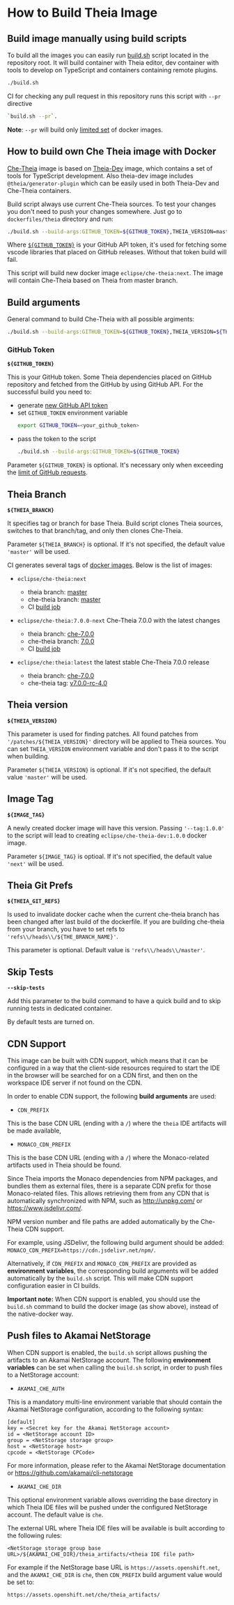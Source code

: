 # How to Build Theia Image

## Build image manually using build scripts

To build all the images you can easily run [build.sh](../../build.sh) script located in the repository root. It will build container with Theia editor, dev container with tools to develop on TypeScript and containers containing remote plugins. 

```bash
./build.sh
```

CI for checking any pull request in this repository runs this script with `--pr` directive
```bash
`build.sh --pr`.
```

**Note**: `--pr` will build only [limited set](../../docker_image_build.include) of docker images.	

## How to build own Che Theia image with Docker

[Che-Theia](Dockerfile) image is based on [Theia-Dev](../theia-dev/Dockerfile) image, which contains a set of tools for TypeScript development.
Also theia-dev image includes `@theia/generator-plugin` which can be easily used in both Theia-Dev and Che-Theia containers.

Build script always use current Che-Theia sources. To test your changes you don't need to push your changes somewhere. Just go to `dockerfiles/theia` directory and run:

```bash	
./build.sh --build-args:GITHUB_TOKEN=${GITHUB_TOKEN},THEIA_VERSION=master --tag:next --branch:master --git-ref:refs\\/heads\\/master
```

Where [`${GITHUB_TOKEN}`](#github-token) is your GitHub API token, it's used for fetching some vscode libraries that placed on GitHub releases. Without that token build will fail.

This script will build new docker image `eclipse/che-theia:next`. The image will contain Che-Theia based on Theia from master branch.

## Build arguments

General command to build Che-Theia with all possible argiments:

```bash
./build.sh --build-args:GITHUB_TOKEN=${GITHUB_TOKEN},THEIA_VERSION=${THEIA_VERSION} --tag:${IMAGE_TAG} --branch:${THEIA_BRANCH} --git-ref:${THEIA_GIT_REFS} --skip-tests
```

### GitHub Token

**`${GITHUB_TOKEN}`**

This is your GitHub token. Some Theia dependencies placed on GitHub repository and fetched from the GitHub by using GitHub API. For the successful build you need to:
- generate [new GitHub API token](https://github.com/settings/tokens)
- set `GITHUB_TOKEN` environment variable
    ```bash
    export GITHUB_TOKEN=<your_github_token>
    ```
- pass the token to the script
    ```bash
    ./build.sh --build-args:GITHUB_TOKEN=${GITHUB_TOKEN}
    ```

Parameter `${GITHUB_TOKEN}` is optional. It's necessary only when exceeding the [limit of GitHub requests](https://developer.github.com/apps/building-github-apps/understanding-rate-limits-for-github-apps/).


## Theia Branch

**`${THEIA_BRANCH}`**

It specifies tag or branch for base Theia. Build script clones Theia sources, switches to that branch/tag, and only then clones Che-Theia.

Parameter `${THEIA_BRANCH}` is optional. If it's not specified, the default value `'master'` will be used.


CI generates several tags of [docker images](https://hub.docker.com/r/eclipse/che-theia/tags). Below is the list of images:

- `eclipse/che-theia:next`
  - theia branch: [master](https://github.com/theia-ide/theia/)
  - che-theia branch: [master](https://github.com/eclipse/che-theia)
  - CI [build job](https://ci.codenvycorp.com/job/che-theia-next/)

- `eclipse/che-theia:7.0.0-next` Che-Theia 7.0.0 with the latest changes
  - theia branch: [che-7.0.0](https://github.com/theia-ide/theia/tree/che-7.0.0)
  - che-theia branch: [7.0.0](https://github.com/eclipse/che-theia/tree/7.0.0)
  - CI [build job](https://ci.codenvycorp.com/job/che-theia-7.0.0-next/)

- `eclipse/che:theia:latest` the latest stable Che-Theia 7.0.0 release
  - theia branch: [che-7.0.0](https://github.com/theia-ide/theia/tree/che-7.0.0)
  - che-theia tag: [v7.0.0-rc-4.0](https://github.com/eclipse/che-theia/tree/v7.0.0-rc-4.0)


## Theia version

**`${THEIA_VERSION}`**

This parameter is used for finding patches. All found patches from `'/patches/${THEIA_VERSION}'` directory will be applied to Theia sources.
You can set `THEIA_VERSION` environment variable and don't pass it to the script when building.

Parameter `${THEIA_VERSION}` is optional. If it's not specified, the default value `'master'` will be used.


## Image Tag

**`${IMAGE_TAG}`**

A newly created docker image will have this version. Passing `'--tag:1.0.0'` to the script will lead to creating `eclipse/che-theia-dev:1.0.0` docker image.

Parameter `${IMAGE_TAG}` is optioal. If it's not specified, the default value `'next'` will be used.

## Theia Git Prefs

**`${THEIA_GIT_REFS}`**

Is used to invalidate docker cache when the current che-theia branch has been changed after last build of the dockerfile. If you are building che-theia from your branch, you have to set refs to `'refs\\/heads\\/${THE_BRANCH_NAME}'`.

This parameter is optional. Default value is `'refs\\/heads\\/master'`.

## Skip Tests

**`--skip-tests`**

Add this parameter to the build command to have a quick build and to skip running tests in dedicated container.

By default tests are turned on. 

## CDN Support

This image can be built with CDN support, which means that it can be configured in a way that the client-side resources required to start
the IDE in the browser will be searched for on a CDN first, and then on the workspace IDE server if not found on the CDN.

In order to enable CDN support, the following **build arguments** are used:

- `CDN_PREFIX`

This is the base CDN URL (ending with a `/`) where the `theia` IDE artifacts will be made available,

- `MONACO_CDN_PREFIX`

This is the base CDN URL (ending with a `/`) where the Monaco-related artifacts used in Theia should be found.

Since Theia imports the Monaco dependencies from NPM packages, and bundles them as external files, there is a separate CDN prefix
for those Monaco-related files. This allows retrieving them from any CDN that is automatically synchronized with NPM,
such as http://unpkg.com/ or https://www.jsdelivr.com/.

NPM version number and file paths are added automatically by the Che-Theia CDN support.

For example, using JSDelivr, the following build argument should be added: `MONACO_CDN_PREFIX=https://cdn.jsdelivr.net/npm/`. 

Alternatively, if `CDN_PREFIX` and `MONACO_CDN_PREFIX` are provided as **environment variables**, the corresponding build arguments
will be added automatically by the `build.sh` script. This will make CDN support configuration easier in CI builds.

**Important note:** When CDN support is enabled, you should use the `build.sh` command to build the docker image (as show above), instead of the
native-docker way.

## Push files to Akamai NetStorage

When CDN support is enabled, the `build.sh` script allows pushing the artifacts to an Akamai NetStorage account.
The following **environment variables** can be set when calling the `build.sh` script, in order to push files to a NetStorage account:

- `AKAMAI_CHE_AUTH`

This is a mandatory multi-line environment variable that should contain the Akamai NetStorage configuration,
according to the following syntax:

```
[default]
key = <Secret key for the Akamai NetStorage account>
id = <NetStorage account ID>
group = <NetStorage storage group>
host = <NetStorage host>
cpcode = <NetStorage CPCode>
```

For more information, please refer to the Akamai NetStorage documentation or https://github.com/akamai/cli-netstorage

- `AKAMAI_CHE_DIR`

This optional environment variable allows overriding the base directory in which Theia IDE files will be pushed under
the configured NetStorage account. The default value is `che`.

The external URL where Theia IDE files will be available is built according to the following rules:

`<NetStorage storage group base URL>/${AKAMAI_CHE_DIR}/theia_artifacts/<theia IDE file path>`

For example if the NetStorage base URL is `https://assets.openshift.net`, and the `AKAMAI_CHE_DIR` is `che`,
then `CDN_PREFIX` build argument value would be set to:

`https://assets.openshift.net/che/theia_artifacts/`
